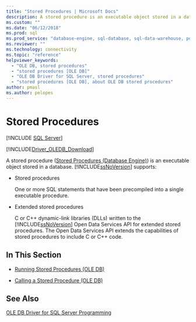 ```yaml
---
title: "Stored Procedures | Microsoft Docs"
description: A stored procedure is an executable object stored in a database. SQL Server supports stored procedures and extended stored procedures.
ms.custom: ""
ms.date: "06/12/2018"
ms.prod: sql
ms.prod_service: "database-engine, sql-database, sql-data-warehouse, pdw"
ms.reviewer: ""
ms.technology: connectivity
ms.topic: "reference"
helpviewer_keywords: 
  - "OLE DB, stored procedures"
  - "stored procedures [OLE DB]"
  - "OLE DB Driver for SQL Server, stored procedures"
  - "stored procedures [OLE DB], about OLE DB stored procedures"
author: pmasl
ms.author: pelopes
---
```

# Stored Procedures
[!INCLUDE [SQL Server](../../../includes/applies-to-version/sql-asdb-asdbmi-asa-pdw.md)]

[!INCLUDE[Driver_OLEDB_Download](../../../includes/driver_oledb_download.md)]

  A stored procedure ([Stored Procedures &#40;Database Engine&#41;](../../../relational-databases/stored-procedures/stored-procedures-database-engine.md)) is an executable object stored in a database. [!INCLUDE[ssNoVersion](../../../includes/ssnoversion-md.md)] supports:  
  
-   Stored procedures  
  
     One or more SQL statements that have been precompiled into a single executable procedure.  
  
-   Extended stored procedures  
  
     C or C++ dynamic-link libraries (DLLs) written to the [!INCLUDE[ssNoVersion](../../../includes/ssnoversion-md.md)] Open Data Services API for extended stored procedures. The Open Data Services API extends the capabilities of stored procedures to include C or C++ code.  
  
## In This Section  
  
-   [Running Stored Procedures &#40;OLE DB&#41;](../../oledb/ole-db/stored-procedures-running.md)  
  
-   [Calling a Stored Procedure &#40;OLE DB&#41;](../../oledb/ole-db/stored-procedures-calling.md)  
  
## See Also  
 [OLE DB Driver for SQL Server Programming](../../oledb/ole-db/oledb-driver-for-sql-server-programming.md)  
  
  
